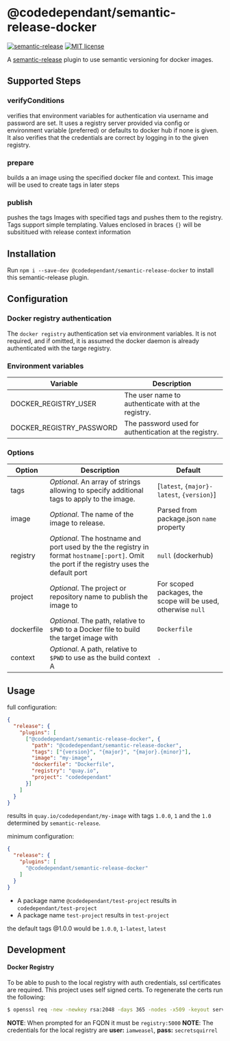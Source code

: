 # @codedependant/semantic-release-docker

[![semantic-release](https://img.shields.io/badge/%20%20%F0%9F%93%A6%F0%9F%9A%80-semantic--release-e10079.svg)](https://github.com/semantic-release/semantic-release)
[![MIT license](https://img.shields.io/npm/l/@codedependant/semantic-release-docker.svg)](https://www.npmjs.com/package/@codedependant/semantic-release-docker)

A [semantic-release](https://github.com/semantic-release/semantic-release) plugin to use semantic versioning for docker images.

## Supported Steps

### verifyConditions

verifies that environment variables for authentication via username and password are set.
It uses a registry server provided via config or environment variable (preferred) or defaults to docker hub if none is given.
It also verifies that the credentials are correct by logging in to the given registry.

### prepare

builds a an image using the specified docker file and context. This image will be used to create tags in later steps

### publish

pushes the tags Images with specified tags and pushes them to the registry.
Tags support simple templating. Values enclosed in braces `{}` will be subsititued with release context information

## Installation

Run `npm i --save-dev @codedependant/semantic-release-docker` to install this semantic-release plugin.

## Configuration

### Docker registry authentication

The `docker registry` authentication set via environment variables. It is not required, and if
omitted, it is assumed the docker daemon is already authenticated with the targe registry.

### Environment variables

| Variable                 | Description                                                                               |
| ------------------------ | ----------------------------------------------------------------------------------------- |
| DOCKER_REGISTRY_USER     | The user name to authenticate with at the registry.                                       |
| DOCKER_REGISTRY_PASSWORD | The password used for authentication at the registry.                                     |

### Options

| Option         | Description                                                                                                                                 | Default
| -------------- | ------------------------------------------------------------------------------------------------------------------------------------------- | --------
| tags           | _Optional_. An array of strings allowing to specify additional tags to apply to the image.                                                  | [`latest`, `{major}-latest`, `{version}`] |
| image          | _Optional_. The name of the image to release.                                                                                               | Parsed from package.json `name` property
| registry       | _Optional_. The hostname and port used by the the registry in format `hostname[:port]`. Omit the port if the registry uses the default port | `null` (dockerhub)
| project        | _Optional_. The project or repository name to publish the image to                                                                          | For scoped packages, the scope will be used, otherwise `null`
| dockerfile     | _Optional_. The path, relative to `$PWD` to a Docker file to build the target image with                                                    | `Dockerfile`
| context        | _Optional_. A path, relative to `$PWD` to use as the build context A                                                                        | `.`

## Usage

full configuration:

```json
{
  "release": {
    "plugins": [
      ["@codedependant/semantic-release-docker", {
        "path": "@codedependant/semantic-release-docker",
        "tags": ["{version}", "{major}", "{major}.{minor}"],
        "image": "my-image",
        "dockerfile": "Dockerfile",
        "registry": "quay.io",
        "project": "codedependant"
      }]
    ]
  }
}
```

results in `quay.io/codedependant/my-image` with tags `1.0.0`, `1` and the `1.0` determined by `semantic-release`.

minimum configuration:

```json
{
  "release": {
    "plugins": [
      "@codedependant/semantic-release-docker"
    ]
  }
}
```

* A package name `@codedependant/test-project` results in `codedependant/test-project`
* A package name `test-project` results in `test-project`

the default tags @1.0.0 would be `1.0.0`, `1-latest`, `latest`

## Development

#### Docker Registry

To be able to push to the local registry with auth credentials, ssl certificates are required.
This project uses self signed certs. To regenerate the certs run the following:

```bash
$ openssl req -new -newkey rsa:2048 -days 365 -nodes -x509 -keyout server.key -out server.crt
```

**NOTE**: When prompted for an FQDN it must be `registry:5000`
**NOTE**: The credentials for the local registry are **user:** `iamweasel`, **pass:** `secretsquirrel`
